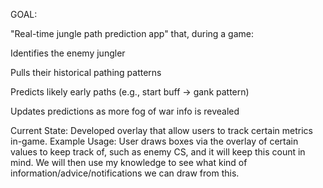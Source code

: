 
GOAL:

"Real-time jungle path prediction app" that, during a game:

Identifies the enemy jungler

Pulls their historical pathing patterns

Predicts likely early paths (e.g., start buff → gank pattern)

Updates predictions as more fog of war info is revealed



Current State:
Developed overlay that allow users to track certain metrics in-game. 
Example Usage: User draws boxes via the overlay of certain values to keep track of, such as enemy CS, and it will keep this count in mind. We will then use my knowledge to see what kind of information/advice/notifications we can draw from this.